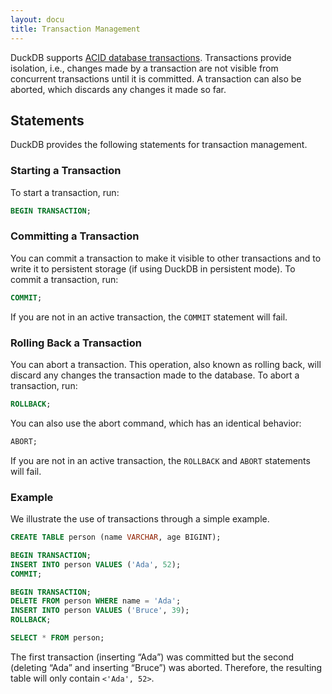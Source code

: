 ```yaml
---
layout: docu
title: Transaction Management
---
```


DuckDB supports [ACID database transactions](https://en.wikipedia.org/wiki/Database_transaction).
Transactions provide isolation, i.e., changes made by a transaction are not visible from concurrent transactions until it is committed.
A transaction can also be aborted, which discards any changes it made so far.

## Statements

DuckDB provides the following statements for transaction management.

### Starting a Transaction

To start a transaction, run:

```sql
BEGIN TRANSACTION;
```

### Committing a Transaction

You can commit a transaction to make it visible to other transactions and to write it to persistent storage (if using DuckDB in persistent mode).
To commit a transaction, run:

```sql
COMMIT;
```

If you are not in an active transaction, the `COMMIT` statement will fail.

### Rolling Back a Transaction

You can abort a transaction.
This operation, also known as rolling back, will discard any changes the transaction made to the database.
To abort a transaction, run:

```sql
ROLLBACK;
```

You can also use the abort command, which has an identical behavior:

```sql
ABORT;
```

If you are not in an active transaction, the `ROLLBACK` and `ABORT` statements will fail.

### Example

We illustrate the use of transactions through a simple example.

```sql
CREATE TABLE person (name VARCHAR, age BIGINT);

BEGIN TRANSACTION;
INSERT INTO person VALUES ('Ada', 52);
COMMIT;

BEGIN TRANSACTION;
DELETE FROM person WHERE name = 'Ada';
INSERT INTO person VALUES ('Bruce', 39);
ROLLBACK;

SELECT * FROM person;
```

The first transaction (inserting “Ada”) was committed but the second (deleting “Ada” and inserting “Bruce”) was aborted.
Therefore, the resulting table will only contain `<'Ada', 52>`.